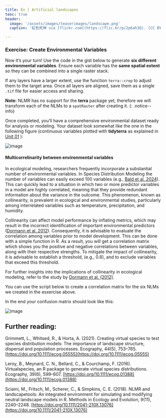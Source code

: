 ```yaml
---
title: Ex | Artificial landscapes
teoc: true
header:
  image: '/assets/images/teaserimages/landscape.png'
  caption: '紅色死神 via [flickr.com](https://flic.kr/p/2p6ah3Q). [CC BY-NC-SA 2.0](https://creativecommons.org/licenses/by-nc-sa/2.0/). Image cropped.'

---
```


### Exercise: Create Environmental Variables

Now it’s your turn! Use the code in the gist below to generate **six different environmental variables**. Ensure each variable has the **same spatial extent** so they can be combined into a single raster stack.

If any layers have a larger extent, use the function `terra::crop` to adjust them to the target area. Once all layers are aligned, save them as a single `.tif` file for easier access and sharing.



<script src="https://gist.github.com/uilehre/4713c1667fe1cea7b0bf0b5d600637ef.js"></script>

**Note:** NLMR has no support for the **terra** package yet, therefore we will transform each of the NLMs to a `spatRaster` after creating it.
{: .notice--info}

Once completed, you’ll have a comprehensive environmental dataset ready for analysis or modeling. Your dataset look somewhat like the one in the following figure (continuous variables plotted with **tidyterra** as explained in [Unit 01](../unit01/unit01-02_the_very_basics.html#advanced-visualization-optional) ):

![image](../assets/images/unit02/NLMs.png)

#### Multicorrelinarity between environmental variables

In ecological modeling, researchers frequently incorporate a substantial number of environmental variables. In Species Distribution Modeling the number of variables can easily exceed 100 variables (e.g., [Bald et al. 2024](http://dx.doi.org/10.1002/ece3.11571)). This can quickly lead to a situation in which two or more predictor variables in a model are highly correlated, meaning that they provide redundant information about the variance in the outcome. This phenomenon, known as collinearity, is prevalent in ecological and environmental studies, particularly among interrelated variables such as temperature, precipitation, and humidity.

Collinearity can affect model performance by inflating metrics, which may result in the incorrect identification of important environmental predictors ([Dormann et al. 2012](https://doi.org/10.1111/j.1600-0587.2012.07348.x)). Consequently, it is advisable to evaluate the correlation among variables prior to model development. This can be done with a simple function in R. As a result, you will get a correlation matrix which shows you the positive and negative correlations between variables, along with their respective strengths. To mitigate the impact of collinearity, it is advisable to establish a threshold, (e.g., 0.8), and to exclude variables that exceed this threshold. 

For further insights into the implications of collinearity in ecological modeling, refer to the study by [Dormann et al. (2012)](https://doi.org/10.1111/j.1600-0587.2012.07348.x). 

You can use the script below to create a correlation matrix for the six NLMs we created in the esxercise above.

<script src="https://gist.github.com/uilehre/287d89fc6e3eaaec26eae32f70ac12c7.js"></script>

In the end your confusion matrix should look like this:

![image](../assets/images/unit02/cor.png)


## Further reading:
Grimmett, L., Whitsed, R., & Horta, A. (2021). Creating virtual species to test species distribution models: The importance of landscape structure, dispersal and population processes. Ecography, 44(5), 753–765. [https://doi.org/10.1111/ecog.05555](https://doi.org/10.1111/ecog.05555)

Leroy, B., Meynard, C. N., Bellard, C., & Courchamp, F. (2016). Virtualspecies, an R package to generate virtual species distributions. Ecography, 39(6), 599–607. [https://doi.org/10.1111/ecog.01388](https://doi.org/10.1111/ecog.01388)

Sciaini, M., Fritsch, M., Scherer, C., & Simpkins, C. E. (2018). NLMR and landscapetools: An integrated environment for simulating and modifying neutral landscape models in R. Methods in Ecology and Evolution, 9(11), 2240–2248. [https://doi.org/10.1111/2041-210X.13076](https://doi.org/10.1111/2041-210X.13076)
